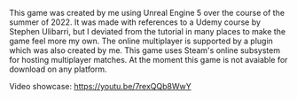 This game was created by me using Unreal Engine 5 over the course of the summer of 2022. It was made with references to a Udemy course by Stephen Ulibarri, but I deviated
from the tutorial in many places to make the game feel more my own. The online multiplayer is supported by a plugin which was also created by me. This game uses Steam's
online subsystem for hosting multiplayer matches. At the moment this game is not avaiable for download on any platform. 

Video showcase: https://youtu.be/7rexQQb8WwY
